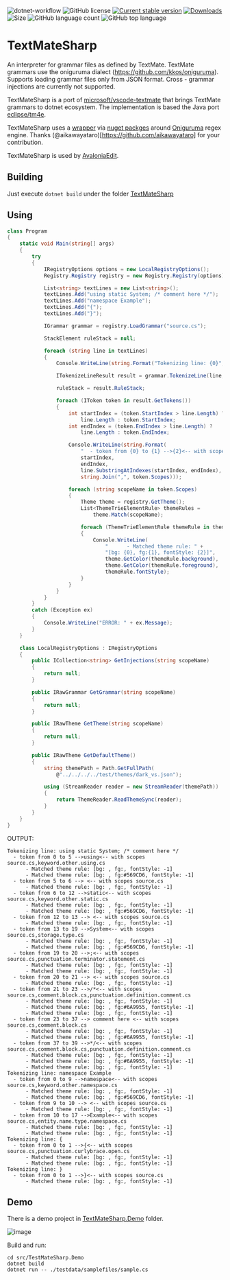 ![dotnet-workflow](https://github.com/danipen/TextMateSharp/actions/workflows/dotnet.yml/badge.svg)
![GitHub license](https://img.shields.io/github/license/danipen/TextMateSharp)
[![Current stable version](https://img.shields.io/nuget/v/TextMateSharp.svg)](https://www.nuget.org/packages/TextMateSharp)
[![Downloads](https://img.shields.io/nuget/dt/TextMateSharp)](https://www.nuget.org/packages/TextMateSharp)
![Size](https://img.shields.io/github/repo-size/danipen/textmatesharp.svg) 
![GitHub language count](https://img.shields.io/github/languages/count/danipen/TextMateSharp)
![GitHub top language](https://img.shields.io/github/languages/top/danipen/TextMateSharp)

# TextMateSharp
An interpreter for grammar files as defined by TextMate. TextMate grammars use the oniguruma dialect (https://github.com/kkos/oniguruma). Supports loading grammar files only from JSON format. Cross - grammar injections are currently not supported.

TextMateSharp is a port of [microsoft/vscode-textmate](https://github.com/microsoft/vscode-textmate) that brings TextMate grammars to dotnet ecosystem. The implementation is based the Java port [eclipse/tm4e](https://github.com/eclipse/tm4e).

TextMateSharp uses a [wrapper](https://github.com/aikawayataro/Onigwrap) via [nuget packges](https://www.nuget.org/packages/Onigwrap) around [Oniguruma](https://github.com/kkos/oniguruma) regex engine. Thanks (@aikawayataro)[https://github.com/aikawayataro] for your contribution.

TextMateSharp is used by [AvaloniaEdit](https://github.com/AvaloniaUI/AvaloniaEdit).

## Building
Just execute `dotnet build` under the folder [TextMateSharp](https://github.com/danipen/TextMateSharp/tree/master/src/TextMateSharp)

## Using
```csharp
class Program
{
    static void Main(string[] args)
    {
        try
        {
            IRegistryOptions options = new LocalRegistryOptions();
            Registry.Registry registry = new Registry.Registry(options);

            List<string> textLines = new List<string>();
            textLines.Add("using static System; /* comment here */");
            textLines.Add("namespace Example");
            textLines.Add("{");
            textLines.Add("}");

            IGrammar grammar = registry.LoadGrammar("source.cs");

            StackElement ruleStack = null;

            foreach (string line in textLines)
            {
                Console.WriteLine(string.Format("Tokenizing line: {0}", line));

                ITokenizeLineResult result = grammar.TokenizeLine(line, ruleStack);

                ruleStack = result.RuleStack;

                foreach (IToken token in result.GetTokens())
                {
                    int startIndex = (token.StartIndex > line.Length) ?
                        line.Length : token.StartIndex;
                    int endIndex = (token.EndIndex > line.Length) ?
                        line.Length : token.EndIndex;

                    Console.WriteLine(string.Format(
                        "  - token from {0} to {1} -->{2}<-- with scopes {3}",
                        startIndex,
                        endIndex,
                        line.SubstringAtIndexes(startIndex, endIndex),
                        string.Join(",", token.Scopes)));

                    foreach (string scopeName in token.Scopes)
                    {
                        Theme theme = registry.GetTheme();
                        List<ThemeTrieElementRule> themeRules =
                            theme.Match(scopeName);

                        foreach (ThemeTrieElementRule themeRule in themeRules)
                        {
                            Console.WriteLine(
                                "      - Matched theme rule: " + 
                                "[bg: {0}, fg:{1}, fontStyle: {2}]",
                                theme.GetColor(themeRule.background),
                                theme.GetColor(themeRule.foreground),
                                themeRule.fontStyle);
                        }
                    }
                }
            }
        }
        catch (Exception ex)
        {
            Console.WriteLine("ERROR: " + ex.Message);
        }
    }

    class LocalRegistryOptions : IRegistryOptions
    {
        public ICollection<string> GetInjections(string scopeName)
        {
            return null;
        }

        public IRawGrammar GetGrammar(string scopeName)
        {
            return null;
        }

        public IRawTheme GetTheme(string scopeName)
        {
            return null;
        }

        public IRawTheme GetDefaultTheme()
        {
            string themePath = Path.GetFullPath(
                @"../../../../test/themes/dark_vs.json");

            using (StreamReader reader = new StreamReader(themePath))
            {
                return ThemeReader.ReadThemeSync(reader);
            }
        }
    }
}
```

OUTPUT:
```
Tokenizing line: using static System; /* comment here */
  - token from 0 to 5 -->using<-- with scopes source.cs,keyword.other.using.cs
      - Matched theme rule: [bg: , fg:, fontStyle: -1]
      - Matched theme rule: [bg: , fg:#569CD6, fontStyle: -1]
  - token from 5 to 6 --> <-- with scopes source.cs
      - Matched theme rule: [bg: , fg:, fontStyle: -1]
  - token from 6 to 12 -->static<-- with scopes source.cs,keyword.other.static.cs
      - Matched theme rule: [bg: , fg:, fontStyle: -1]
      - Matched theme rule: [bg: , fg:#569CD6, fontStyle: -1]
  - token from 12 to 13 --> <-- with scopes source.cs
      - Matched theme rule: [bg: , fg:, fontStyle: -1]
  - token from 13 to 19 -->System<-- with scopes source.cs,storage.type.cs
      - Matched theme rule: [bg: , fg:, fontStyle: -1]
      - Matched theme rule: [bg: , fg:#569CD6, fontStyle: -1]
  - token from 19 to 20 -->;<-- with scopes source.cs,punctuation.terminator.statement.cs
      - Matched theme rule: [bg: , fg:, fontStyle: -1]
      - Matched theme rule: [bg: , fg:, fontStyle: -1]
  - token from 20 to 21 --> <-- with scopes source.cs
      - Matched theme rule: [bg: , fg:, fontStyle: -1]
  - token from 21 to 23 -->/*<-- with scopes source.cs,comment.block.cs,punctuation.definition.comment.cs
      - Matched theme rule: [bg: , fg:, fontStyle: -1]
      - Matched theme rule: [bg: , fg:#6A9955, fontStyle: -1]
      - Matched theme rule: [bg: , fg:, fontStyle: -1]
  - token from 23 to 37 --> comment here <-- with scopes source.cs,comment.block.cs
      - Matched theme rule: [bg: , fg:, fontStyle: -1]
      - Matched theme rule: [bg: , fg:#6A9955, fontStyle: -1]
  - token from 37 to 39 -->*/<-- with scopes source.cs,comment.block.cs,punctuation.definition.comment.cs
      - Matched theme rule: [bg: , fg:, fontStyle: -1]
      - Matched theme rule: [bg: , fg:#6A9955, fontStyle: -1]
      - Matched theme rule: [bg: , fg:, fontStyle: -1]
Tokenizing line: namespace Example
  - token from 0 to 9 -->namespace<-- with scopes source.cs,keyword.other.namespace.cs
      - Matched theme rule: [bg: , fg:, fontStyle: -1]
      - Matched theme rule: [bg: , fg:#569CD6, fontStyle: -1]
  - token from 9 to 10 --> <-- with scopes source.cs
      - Matched theme rule: [bg: , fg:, fontStyle: -1]
  - token from 10 to 17 -->Example<-- with scopes source.cs,entity.name.type.namespace.cs
      - Matched theme rule: [bg: , fg:, fontStyle: -1]
      - Matched theme rule: [bg: , fg:, fontStyle: -1]
Tokenizing line: {
  - token from 0 to 1 -->{<-- with scopes source.cs,punctuation.curlybrace.open.cs
      - Matched theme rule: [bg: , fg:, fontStyle: -1]
      - Matched theme rule: [bg: , fg:, fontStyle: -1]
Tokenizing line: }
  - token from 0 to 1 -->}<-- with scopes source.cs
      - Matched theme rule: [bg: , fg:, fontStyle: -1]
```

## Demo

There is a demo project in [TextMateSharp.Demo](https://github.com/danipen/TextMateSharp/tree/master/src/TextMateSharp.Demo) folder.

![image](https://user-images.githubusercontent.com/501613/154065980-44b416ab-3b01-45f7-a8b3-7185413e769c.png)

Build and run:

```
cd src/TestMateSharp.Demo
dotnet build
dotnet run -- ./testdata/samplefiles/sample.cs
```
